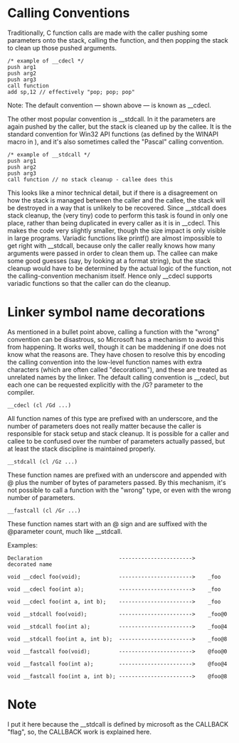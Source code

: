 # Calling Conventions
Traditionally, C function calls are made with the caller pushing some parameters onto the stack, calling the function, and then popping the stack to clean up those pushed arguments.

	/* example of __cdecl */
	push arg1
	push arg2
	push arg3
	call function
	add sp,12 // effectively "pop; pop; pop"

Note: The default convention — shown above — is known as __cdecl.

The other most popular convention is __stdcall. In it the parameters are again pushed by the caller, but the stack is cleaned up by the callee. It is the standard convention for Win32 API functions (as defined by the WINAPI macro in ), and it's also sometimes called the "Pascal" calling convention.

	/* example of __stdcall */
	push arg1 
	push arg2 
	push arg3 
	call function // no stack cleanup - callee does this

This looks like a minor technical detail, but if there is a disagreement on how the stack is managed between the caller and the callee, the stack will be destroyed in a way that is unlikely to be recovered. Since __stdcall does stack cleanup, the (very tiny) code to perform this task is found in only one place, rather than being duplicated in every caller as it is in __cdecl. This makes the code very slightly smaller, though the size impact is only visible in large programs.
Variadic functions like printf() are almost impossible to get right with __stdcall, because only the caller really knows how many arguments were passed in order to clean them up. The callee can make some good guesses (say, by looking at a format string), but the stack cleanup would have to be determined by the actual logic of the function, not the calling-convention mechanism itself. Hence only __cdecl supports variadic functions so that the caller can do the cleanup.

# Linker symbol name decorations
As mentioned in a bullet point above, calling a function with the "wrong" convention can be disastrous, so Microsoft has a mechanism to avoid this from happening. It works well, though it can be maddening if one does not know what the reasons are. They have chosen to resolve this by encoding the calling convention into the low-level function names with extra characters (which are often called "decorations"), and these are treated as unrelated names by the linker. The default calling convention is __cdecl, but each one can be requested explicitly with the /G? parameter to the compiler.

```__cdecl (cl /Gd ...)```

All function names of this type are prefixed with an underscore, and the number of parameters does not really matter because the caller is responsible for stack setup and stack cleanup. It is possible for a caller and callee to be confused over the number of parameters actually passed, but at least the stack discipline is maintained properly.

```__stdcall (cl /Gz ...)```

These function names are prefixed with an underscore and appended with @ plus the number of bytes of parameters passed. By this mechanism, it's not possible to call a function with the "wrong" type, or even with the wrong number of parameters.

```__fastcall (cl /Gr ...)```

These function names start with an @ sign and are suffixed with the @parameter count, much like __stdcall.

Examples:

```
Declaration                        ----------------------->    decorated name

void __cdecl foo(void);            ----------------------->    _foo

void __cdecl foo(int a);           ----------------------->    _foo

void __cdecl foo(int a, int b);    ----------------------->    _foo

void __stdcall foo(void);          ----------------------->    _foo@0

void __stdcall foo(int a);         ----------------------->    _foo@4

void __stdcall foo(int a, int b);  ----------------------->    _foo@8

void __fastcall foo(void);         ----------------------->    @foo@0

void __fastcall foo(int a);        ----------------------->    @foo@4

void __fastcall foo(int a, int b); ----------------------->    @foo@8
```

# Note
I put it here because the __stdcall is defined by microsoft as the CALLBACK "flag", so, the CALLBACK work is explained here. 
